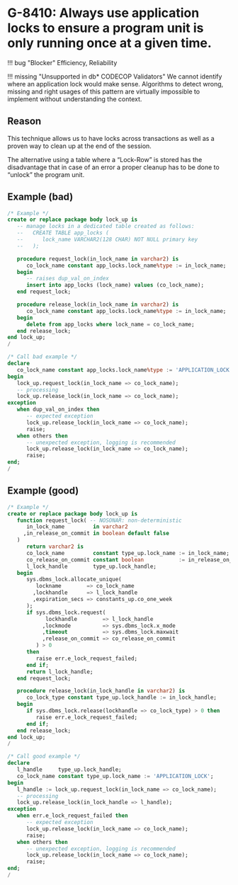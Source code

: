 # G-8410: Always use application locks to ensure a program unit is only running once at a given time.

!!! bug "Blocker"
    Efficiency, Reliability

!!! missing "Unsupported in db\* CODECOP Validators"
    We cannot identify where an application lock would make sense. Algorithms to detect wrong, missing and right usages of this pattern are virtually impossible to implement without understanding the context.

## Reason

This technique allows us to have locks across transactions as well as a proven way to clean up at the end of the session.

The alternative using a table where a “Lock-Row” is stored has the disadvantage that in case of an error a proper cleanup has to be done to “unlock” the program unit.

## Example (bad)

``` sql hl_lines="12 18"
/* Example */
create or replace package body lock_up is
   -- manage locks in a dedicated table created as follows:
   --   CREATE TABLE app_locks (
   --      lock_name VARCHAR2(128 CHAR) NOT NULL primary key
   --   );

   procedure request_lock(in_lock_name in varchar2) is
      co_lock_name constant app_locks.lock_name%type := in_lock_name;
   begin
      -- raises dup_val_on_index
      insert into app_locks (lock_name) values (co_lock_name);
   end request_lock;

   procedure release_lock(in_lock_name in varchar2) is
      co_lock_name constant app_locks.lock_name%type := in_lock_name;
   begin
      delete from app_locks where lock_name = co_lock_name;
   end release_lock;
end lock_up;
/

/* Call bad example */
declare
   co_lock_name constant app_locks.lock_name%type := 'APPLICATION_LOCK';
begin
   lock_up.request_lock(in_lock_name => co_lock_name);
   -- processing
   lock_up.release_lock(in_lock_name => co_lock_name);
exception
   when dup_val_on_index then
      -- expected exception
      lock_up.release_lock(in_lock_name => co_lock_name);
      raise;
   when others then
      -- unexpected exception, logging is recommended
      lock_up.release_lock(in_lock_name => co_lock_name);
      raise;
end;
/
```

## Example (good)

``` sql hl_lines="17 32"
/* Example */
create or replace package body lock_up is
   function request_lock( -- NOSONAR: non-deterministic
      in_lock_name         in varchar2
     ,in_release_on_commit in boolean default false
   )
      return varchar2 is
      co_lock_name         constant type_up.lock_name := in_lock_name;
      co_release_on_commit constant boolean           := in_release_on_commit;
      l_lock_handle        type_up.lock_handle;
   begin
      sys.dbms_lock.allocate_unique(
         lockname        => co_lock_name
        ,lockhandle      => l_lock_handle
        ,expiration_secs => constants_up.co_one_week
      );
      if sys.dbms_lock.request(
            lockhandle        => l_lock_handle
           ,lockmode          => sys.dbms_lock.x_mode
           ,timeout           => sys.dbms_lock.maxwait
           ,release_on_commit => co_release_on_commit
         ) > 0
      then
         raise err.e_lock_request_failed;
      end if;
      return l_lock_handle;
   end request_lock;

   procedure release_lock(in_lock_handle in varchar2) is
      co_lock_type constant type_up.lock_handle := in_lock_handle;
   begin
      if sys.dbms_lock.release(lockhandle => co_lock_type) > 0 then
         raise err.e_lock_request_failed;
      end if;
   end release_lock;
end lock_up;
/

/* Call good example */
declare
   l_handle     type_up.lock_handle;
   co_lock_name constant type_up.lock_name := 'APPLICATION_LOCK';
begin
   l_handle := lock_up.request_lock(in_lock_name => co_lock_name);
   -- processing
   lock_up.release_lock(in_lock_handle => l_handle);
exception
   when err.e_lock_request_failed then
      -- expected exception
      lock_up.release_lock(in_lock_name => co_lock_name);
      raise;
   when others then
      -- unexpected exception, logging is recommended
      lock_up.release_lock(in_lock_name => co_lock_name);
      raise;
end;
/
```
